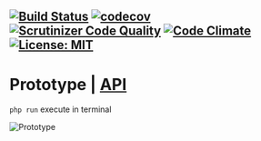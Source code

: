 [![Build Status](https://travis-ci.org/Jagepard/PhpDesignPatterns-Prototype.svg?branch=master)](https://travis-ci.org/Jagepard/PhpDesignPatterns-Prototype)
[![codecov](https://codecov.io/gh/Jagepard/PhpDesignPatterns-Prototype/branch/master/graph/badge.svg)](https://codecov.io/gh/Jagepard/PhpDesignPatterns-Prototype)
[![Scrutinizer Code Quality](https://scrutinizer-ci.com/g/Jagepard/PhpDesignPatterns-Prototype/badges/quality-score.png?b=master)](https://scrutinizer-ci.com/g/Jagepard/PhpDesignPatterns-Prototype/?branch=master)
[![Code Climate](https://codeclimate.com/github/Jagepard/PhpDesignPatterns-Prototype/badges/gpa.svg)](https://codeclimate.com/github/Jagepard/PhpDesignPatterns-Prototype)
[![License: MIT](https://img.shields.io/badge/license-MIT-498e7f.svg)](https://mit-license.org/)
-----

# Prototype | [API](https://github.com/Jagepard/PhpDesignPatterns-Prototype/blob/master/docs.md "Documentation API")
```php run``` execute in terminal

![Prototype](https://github.com/Jagepard/PhpDesignPatterns-Prototype/blob/master/UML.png)